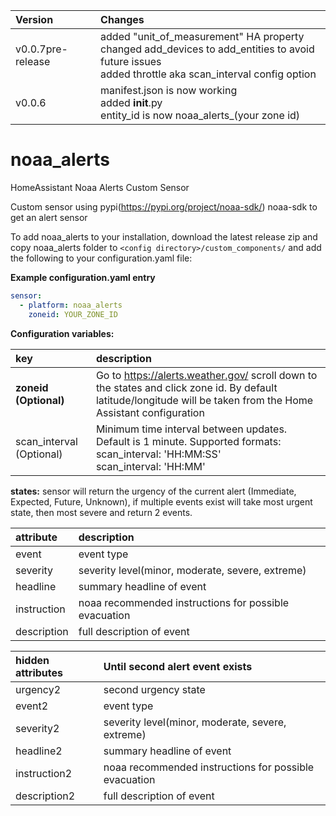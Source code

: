 Version | Changes
:--- | :---
v0.0.7pre-release | added "unit_of_measurement" HA property<br>changed add_devices to add_entities to avoid future issues<br>added throttle aka scan_interval config option
v0.0.6 | manifest.json is now working<br>added __init__.py<br>entity_id is now noaa_alerts_(your zone id)

# noaa_alerts
HomeAssistant Noaa Alerts Custom Sensor

Custom sensor using pypi(https://pypi.org/project/noaa-sdk/) noaa-sdk to get an alert sensor

To add noaa_alerts to your installation, download the latest release zip and copy noaa_alerts folder to `<config directory>/custom_components/` and add the following to your configuration.yaml file:

**Example configuration.yaml entry**
```yaml
sensor:
  - platform: noaa_alerts
    zoneid: YOUR_ZONE_ID
```
**Configuration variables:**  

key | description  
:--- | :---  
**zoneid (Optional)** | Go to https://alerts.weather.gov/ scroll down to the states and click zone id. By default latitude/longitude will be taken from the Home Assistant configuration
scan_interval (Optional) |  Minimum time interval between updates. Default is 1 minute. Supported formats:<br>scan_interval: 'HH:MM:SS'<br>scan_interval: 'HH:MM'


**states:** sensor will return the urgency of the current alert (Immediate, Expected, Future, Unknown), if multiple events exist will take most urgent state, then most severe and return 2 events.

attribute | description  
:--- | :---  
event | event type
severity | severity level(minor, moderate, severe, extreme)
headline | summary headline of event
instruction | noaa recommended instructions for possible evacuation
description | full description of event

hidden attributes | Until second alert event exists
:--- | :---
urgency2 | second urgency state
event2 | event type
severity2 | severity level(minor, moderate, severe, extreme)
headline2 | summary headline of event
instruction2 | noaa recommended instructions for possible evacuation
description2 | full description of event
